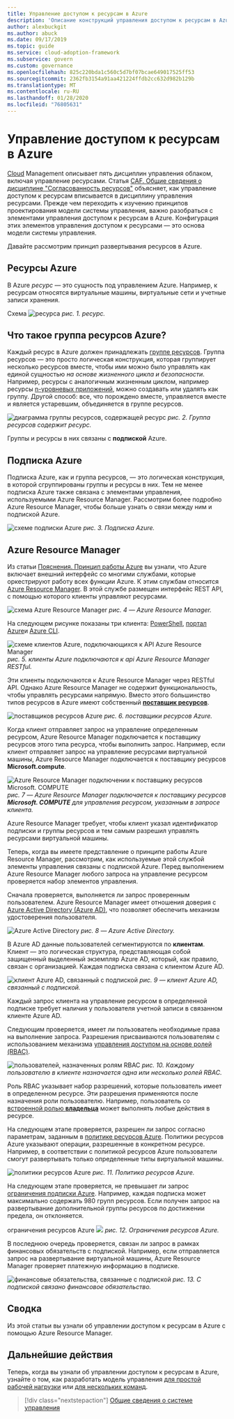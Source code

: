 ```yaml
---
title: Управление доступом к ресурсам в Azure
description: 'Описание конструкций управления доступом к ресурсам в Azure: Azure Resource Manager, подписок, групп ресурсов и ресурсов'
author: alexbuckgit
ms.author: abuck
ms.date: 09/17/2019
ms.topic: guide
ms.service: cloud-adoption-framework
ms.subservice: govern
ms.custom: governance
ms.openlocfilehash: 825c220bda1c560c5d7bf07bcae649017525ff53
ms.sourcegitcommit: 2362fb3154a91aa421224ffdb2cc632d982b129b
ms.translationtype: MT
ms.contentlocale: ru-RU
ms.lasthandoff: 01/28/2020
ms.locfileid: "76805631"
---
```

# <a name="resource-access-management-in-azure"></a>Управление доступом к ресурсам в Azure

[Cloud](../index.md) Management описывает пять дисциплин управления облаком, включая управление ресурсами. Статья [CAF. Общие сведения о дисциплине "Согласованность ресурсов"](./index.md) объясняет, как управление доступом к ресурсам вписывается в дисциплину управления ресурсами. Прежде чем переходить к изучению принципов проектирования модели системы управления, важно разобраться с элементами управления доступом к ресурсам в Azure. Конфигурация этих элементов управления доступом к ресурсами — это основа модели системы управления.

Давайте рассмотрим принцип развертывания ресурсов в Azure.

<!-- markdownlint-disable MD026 -->

## <a name="what-is-an-azure-resource"></a>Ресурсы Azure

В Azure _ресурс_ — это сущность под управлением Azure. Например, к ресурсам относятся виртуальные машины, виртуальные сети и учетные записи хранения.

Схема ![ресурса](../../_images/govern/design/governance-1-9.png)
*рис. 1. ресурс.*

## <a name="what-is-an-azure-resource-group"></a>Что такое группа ресурсов Azure?

Каждый ресурс в Azure должен принадлежать [группе ресурсов](https://docs.microsoft.com/azure/azure-resource-manager/resource-group-overview#resource-groups). Группа ресурсов — это просто логическая конструкция, которая группирует несколько ресурсов вместе, чтобы ими можно было управлять как единой сущностью _на основе жизненного цикла и безопасности_. Например, ресурсы с аналогичным жизненным циклом, например ресурсы [n-уровневых приложений](https://docs.microsoft.com/azure/architecture/guide/architecture-styles/n-tier), можно создавать или удалять как группу. Другой способ: все, что порождено вместе, управляется вместе и является устаревшим, объединяется в группе ресурсов.

![диаграмма группы ресурсов, содержащей ресурс](../../_images/govern/design/governance-1-10.png)
*рис. 2. Группа ресурсов содержит ресурс.*

Группы и ресурсы в них связаны с **подпиской** Azure.

## <a name="what-is-an-azure-subscription"></a>Подписка Azure

Подписка Azure, как и группа ресурсов, — это логическая конструкция, в которой сгруппированы группы и ресурсы в них. Тем не менее подписка Azure также связана с элементами управления, используемыми Azure Resource Manager. Рассмотрим более подробно Azure Resource Manager, чтобы больше узнать о связи между ним и подпиской Azure.

![схеме подписки Azure](../../_images/govern/design/governance-1-11.png)
*рис. 3. Подписка Azure.*

## <a name="what-is-azure-resource-manager"></a>Azure Resource Manager

Из статьи [Пояснения. Принцип работы Azure](../../getting-started/what-is-azure.md) вы узнали, что Azure включает внешний интерфейс со многими службами, которые оркестрируют работу всех функции Azure. К этим службам относится [Azure Resource Manager](https://docs.microsoft.com/azure/azure-resource-manager). В этой службе размещен интерфейс REST API, с помощью которого клиенты управляют ресурсами.

![схема Azure Resource Manager](../../_images/govern/design/governance-1-12.png)
*рис. 4 — Azure Resource Manager.*

На следующем рисунке показаны три клиента: [PowerShell](https://docs.microsoft.com/powershell/azure/overview), [портал Azure](https://portal.azure.com)и [Azure CLI](https://docs.microsoft.com/cli/azure).

![схеме клиентов Azure, подключающихся к API Azure Resource Manager](../../_images/govern/design/governance-1-13.png)
*рис. 5. клиенты Azure подключаются к api Azure Resource Manager RESTful.*

Эти клиенты подключаются к Azure Resource Manager через RESTful API. Однако Azure Resource Manager не содержит функциональность, чтобы управлять ресурсами напрямую. Вместо этого большинство типов ресурсов в Azure имеют собственный [**поставщик ресурсов**](https://docs.microsoft.com/azure/azure-resource-manager/resource-group-overview#terminology).

![поставщиков ресурсов Azure](../../_images/govern/design/governance-1-14.png)
*рис. 6. поставщики ресурсов Azure.*

Когда клиент отправляет запрос на управление определенным ресурсом, Azure Resource Manager подключается к поставщику ресурсов этого типа ресурса, чтобы выполнить запрос. Например, если клиент отправляет запрос на управление ресурсами виртуальной машины, Azure Resource Manager подключается к поставщику ресурсов **Microsoft.compute**.

![Azure Resource Manager подключении к поставщику ресурсов Microsoft. COMPUTE](../../_images/govern/design/governance-1-15.png)
*рис. 7 — Azure Resource Manager подключается к поставщику ресурсов **Microsoft. COMPUTE** для управления ресурсом, указанным в запросе клиента.*

Azure Resource Manager требует, чтобы клиент указал идентификатор подписки и группы ресурсов и тем самым разрешил управлять ресурсами виртуальной машины.

Теперь, когда вы имеете представление о принципе работы Azure Resource Manager, рассмотрим, как используемые этой службой элементы управления связаны с подпиской Azure. Перед выполнением Azure Resource Manager любого запроса на управление ресурсом проверяется набор элементов управления.

Сначала проверяется, выполняется ли запрос проверенным пользователем. Azure Resource Manager имеет отношения доверия с [Azure Active Directory (Azure AD)](https://docs.microsoft.com/azure/active-directory), что позволяет обеспечить механизм удостоверения пользователя.

![Azure Active Directory](../../_images/govern/design/governance-1-16.png)
*рис. 8 — Azure Active Directory.*

В Azure AD данные пользователей сегментируются по **клиентам**. Клиент — это логическая структура, представляющая собой защищенный выделенный экземпляр Azure AD, который, как правило, связан с организацией. Каждая подписка связана с клиентом Azure AD.

![клиент Azure AD, связанный с подпиской](../../_images/govern/design/governance-1-17.png)
*рис. 9 — клиент Azure AD, связанный с подпиской.*

Каждый запрос клиента на управление ресурсом в определенной подписке требует наличия у пользователя учетной записи в связанном клиенте Azure AD.

Следующим проверяется, имеет ли пользователь необходимые права на выполнение запроса. Разрешения присваиваются пользователям с использованием механизма [управления доступом на основе ролей (RBAC)](https://docs.microsoft.com/azure/role-based-access-control).

![пользователей, назначенных ролям RBAC](../../_images/govern/design/governance-1-18.png)
*рис. 10. Каждому пользователю в клиенте назначается одна или несколько ролей RBAC.*

Роль RBAC указывает набор разрешений, которые пользователь имеет в определенном ресурсе. Эти разрешения применяются после назначения роли пользователю. Например, пользователь со [встроенной ролью **владельца**](https://docs.microsoft.com/azure/role-based-access-control/built-in-roles#owner) может выполнять любые действия в ресурсе.

На следующем этапе проверяется, разрешен ли запрос согласно параметрам, заданным в [политике ресурсов Azure](https://docs.microsoft.com/azure/governance/policy). Политики ресурсов Azure указывают операции, разрешенные в конкретном ресурсе. Например, в соответствии с политикой ресурсов Azure пользователи смогут развертывать только определенные типы виртуальной машины.

![политики ресурсов Azure](../../_images/govern/design/governance-1-19.png)
*рис. 11. Политика ресурсов Azure.*

На следующем этапе проверяется, не превышает ли запрос [ограничения подписки Azure](https://docs.microsoft.com/azure/azure-subscription-service-limits). Например, каждая подписка может максимально содержать 980 групп ресурсов. Если получен запрос на развертывание дополнительной группы ресурсов по достижении предела, он отклоняется.

ограничения ресурсов Azure ![](../../_images/govern/design/governance-1-20.png)
*рис. 12. Ограничения ресурсов Azure.*

В последнюю очередь проверяется, связан ли запрос в рамках финансовых обязательств с подпиской. Например, если отправляется запрос на развертывание виртуальной машины, Azure Resource Manager проверяет платежную информацию в подписке.

![финансовые обязательства, связанные с подпиской](../../_images/govern/design/governance-1-21.png)
*рис. 13. С подпиской связано финансовое обязательство.*

## <a name="summary"></a>Сводка

Из этой статьи вы узнали об управлении доступом к ресурсам в Azure с помощью Azure Resource Manager.

## <a name="next-steps"></a>Дальнейшие действия

Теперь, когда вы узнали об управлении доступом к ресурсам в Azure, узнайте о том, как разработать модель управления [для простой рабочей нагрузки](./governance-simple-workload.md) или [для нескольких команд](./governance-multiple-teams.md).

> [!div class="nextstepaction"]
> [Общие сведения о системе управления](../index.md)

